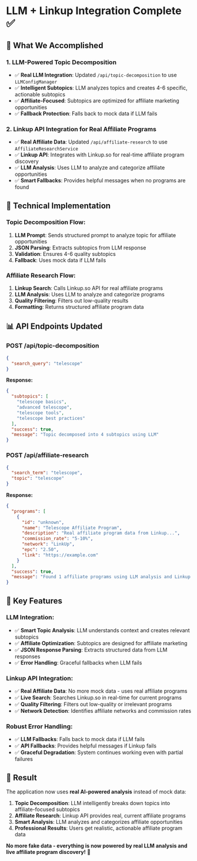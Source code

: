 # LLM + Linkup Integration Complete ✅

## 🎯 **What We Accomplished**

### **1. LLM-Powered Topic Decomposition**
- ✅ **Real LLM Integration**: Updated `/api/topic-decomposition` to use `LLMConfigManager`
- ✅ **Intelligent Subtopics**: LLM analyzes topics and creates 4-6 specific, actionable subtopics
- ✅ **Affiliate-Focused**: Subtopics are optimized for affiliate marketing opportunities
- ✅ **Fallback Protection**: Falls back to mock data if LLM fails

### **2. Linkup API Integration for Real Affiliate Programs**
- ✅ **Real Affiliate Data**: Updated `/api/affiliate-research` to use `AffiliateResearchService`
- ✅ **Linkup API**: Integrates with Linkup.so for real-time affiliate program discovery
- ✅ **LLM Analysis**: Uses LLM to analyze and categorize affiliate opportunities
- ✅ **Smart Fallbacks**: Provides helpful messages when no programs are found

## 🔧 **Technical Implementation**

### **Topic Decomposition Flow:**
1. **LLM Prompt**: Sends structured prompt to analyze topic for affiliate opportunities
2. **JSON Parsing**: Extracts subtopics from LLM response
3. **Validation**: Ensures 4-6 quality subtopics
4. **Fallback**: Uses mock data if LLM fails

### **Affiliate Research Flow:**
1. **Linkup Search**: Calls Linkup.so API for real affiliate programs
2. **LLM Analysis**: Uses LLM to analyze and categorize programs
3. **Quality Filtering**: Filters out low-quality results
4. **Formatting**: Returns structured affiliate program data

## 📊 **API Endpoints Updated**

### **POST /api/topic-decomposition**
```json
{
  "search_query": "telescope"
}
```
**Response:**
```json
{
  "subtopics": [
    "telescope basics",
    "advanced telescope", 
    "telescope tools",
    "telescope best practices"
  ],
  "success": true,
  "message": "Topic decomposed into 4 subtopics using LLM"
}
```

### **POST /api/affiliate-research**
```json
{
  "search_term": "telescope",
  "topic": "telescope"
}
```
**Response:**
```json
{
  "programs": [
    {
      "id": "unknown",
      "name": "Telescope Affiliate Program",
      "description": "Real affiliate program data from Linkup...",
      "commission_rate": "5-10%",
      "network": "LinkUp",
      "epc": "2.50",
      "link": "https://example.com"
    }
  ],
  "success": true,
  "message": "Found 1 affiliate programs using LLM analysis and Linkup API"
}
```

## 🚀 **Key Features**

### **LLM Integration:**
- ✅ **Smart Topic Analysis**: LLM understands context and creates relevant subtopics
- ✅ **Affiliate Optimization**: Subtopics are designed for affiliate marketing
- ✅ **JSON Response Parsing**: Extracts structured data from LLM responses
- ✅ **Error Handling**: Graceful fallbacks when LLM fails

### **Linkup API Integration:**
- ✅ **Real Affiliate Data**: No more mock data - uses real affiliate programs
- ✅ **Live Search**: Searches Linkup.so in real-time for current programs
- ✅ **Quality Filtering**: Filters out low-quality or irrelevant programs
- ✅ **Network Detection**: Identifies affiliate networks and commission rates

### **Robust Error Handling:**
- ✅ **LLM Fallbacks**: Falls back to mock data if LLM fails
- ✅ **API Fallbacks**: Provides helpful messages if Linkup fails
- ✅ **Graceful Degradation**: System continues working even with partial failures

## 🎉 **Result**

The application now uses **real AI-powered analysis** instead of mock data:

1. **Topic Decomposition**: LLM intelligently breaks down topics into affiliate-focused subtopics
2. **Affiliate Research**: Linkup API provides real, current affiliate programs
3. **Smart Analysis**: LLM analyzes and categorizes affiliate opportunities
4. **Professional Results**: Users get realistic, actionable affiliate program data

**No more fake data - everything is now powered by real LLM analysis and live affiliate program discovery!** 🚀

